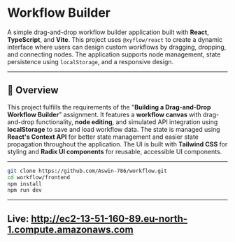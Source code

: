 # Workflow Builder

A simple drag-and-drop workflow builder application built with **React**, **TypeScript**, and **Vite**. This project uses `@xyflow/react` to create a dynamic interface where users can design custom workflows by dragging, dropping, and connecting nodes. The application supports node management, state persistence using `localStorage`, and a responsive design.

---

## 📝 Overview

This project fulfills the requirements of the "**Building a Drag-and-Drop Workflow Builder**" assignment. It features a **workflow canvas** with drag-and-drop functionality, **node editing**, and simulated API integration using **localStorage** to save and load workflow data. The state is managed using **React's Context API** for better state management and easier state propagation throughout the application. The UI is built with **Tailwind CSS** for styling and **Radix UI components** for reusable, accessible UI components.

---

```bash
git clone https://github.com/Aswin-786/workflow.git
cd workflow/frontend
npm install
npm run dev
```

---
## Live: http://ec2-13-51-160-89.eu-north-1.compute.amazonaws.com

